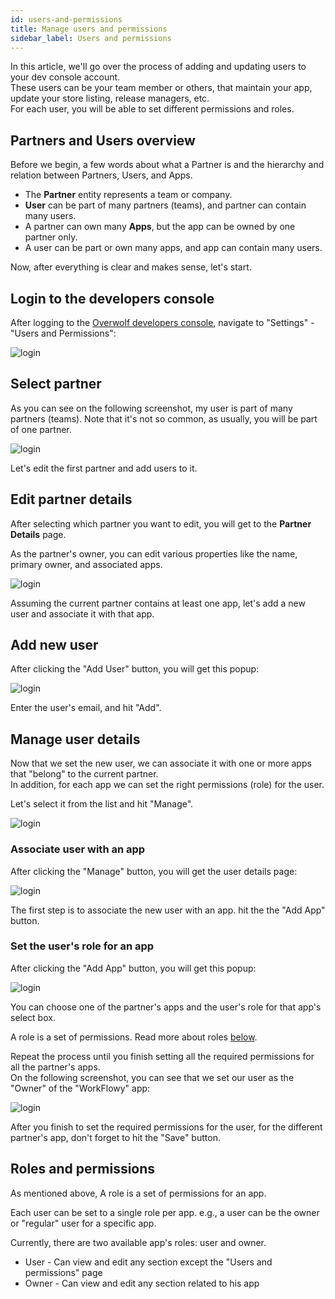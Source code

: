 ```yaml
---
id: users-and-permissions
title: Manage users and permissions
sidebar_label: Users and permissions
---
```


In this article, we'll go over the process of adding and updating users to your dev console account.  
These users can be your team member or others, that maintain your app, update your store listing, release managers, etc.  
For each user, you will be able to set different permissions and roles.

## Partners and Users overview

Before we begin, a few words about what a Partner is and the hierarchy and relation between Partners, Users, and Apps.

* The **Partner** entity represents a team or company.
* **User** can be part of many partners (teams), and partner can contain many users.
* A partner can own many **Apps**, but the app can be owned by one partner only.
* A user can be part or own many apps, and app can contain many users.

Now, after everything is clear and makes sense, let's start.

## Login to the developers console

After logging to the [Overwolf developers console](https://console.overwolf.com/), navigate to "Settings" - "Users and Permissions":

![login](../assets/dev-console/users-and-permissions/login.png)

## Select partner

As you can see on the following screenshot, my user is part of many partners (teams). Note that it's not so common, as usually, you will be part of one partner.  

![login](../assets/dev-console/users-and-permissions/partners-list.png)

Let's edit the first partner and add users to it.

## Edit partner details

After selecting which partner you want to edit, you will get to the **Partner Details** page.

As the partner's owner, you can edit various properties like the name, primary owner, and associated apps. 

![login](../assets/dev-console/users-and-permissions/partner-details.png)

Assuming the current partner contains at least one app, let's add a new user and associate it with that app.

## Add new user

After clicking the "Add User" button, you will get this popup:

![login](../assets/dev-console/users-and-permissions/add-user-popup.png)

Enter the user's email, and hit "Add". 

## Manage user details

Now that we set the new user, we can associate it with one or more apps that "belong" to the current partner.  
In addition, for each app we can set the right permissions (role) for the user.  

Let's select it from the list and hit "Manage".

![login](../assets/dev-console/users-and-permissions/users-list.png)

### Associate user with an app

After clicking the "Manage" button, you will get the user details page:

![login](../assets/dev-console/users-and-permissions/user-details.png)

The first step is to associate the new user with an app. hit the the "Add App" button.

### Set the user's role for an app

After clicking the "Add App" button, you will get this popup:

![login](../assets/dev-console/users-and-permissions/add-app-popup.png)

You can choose one of the partner's apps and the user's role for that app's select box.  

A role is a set of permissions. Read more about roles [below](#roles-and-permissions). 

Repeat the process until you finish setting all the required permissions for all the partner's apps.  
On the following screenshot, you can see that we set our user as the "Owner" of the "WorkFlowy" app:     

![login](../assets/dev-console/users-and-permissions/user-details-with-permissions.png)

After you finish to set the required permissions for the user, for the different partner's app, don't forget to hit the "Save" button.

## Roles and permissions

As mentioned above, A role is a set of permissions for an app.  

Each user can be set to a single role per app. e.g., a user can be the owner or "regular" user for a specific app. 

Currently, there are two available app's roles: user and owner.

* User - Can view and edit any section except the "Users and permissions" page 
* Owner - Can view and edit any section related to his app

